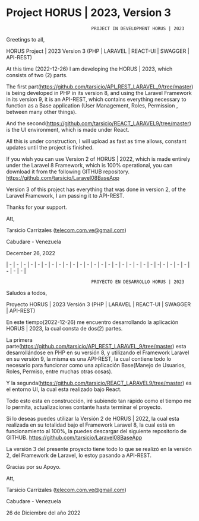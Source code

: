 # Project HORUS | 2023, Version 3

									PROJECT IN DEVELOPMENT HORUS | 2023 

Greetings to all,

HORUS Project | 2023 Version 3 (PHP | LARAVEL | REACT-UI | SWAGGER | API-REST)

At this time (2022-12-26) I am developing the HORUS | 2023, which consists of two (2) parts.

The first part(https://github.com/tarsicio/API_REST_LARAVEL_9/tree/master) is being developed in PHP in its version 8, and using the Laravel Framework in its version 9, it is an API-REST, which contains everything necessary to function as a Base application (User Management, Roles, Permission , between many other things).

And the second(https://github.com/tarsicio/REACT_LARAVEL9/tree/master) is the UI environment, which is made under React.

All this is under construction, I will upload as fast as time allows, constant updates until the project is finished.
                                        
If you wish you can use Version 2 of HORUS | 2022, which is made entirely under the Laravel 8 Framework, which is 100% operational, you can download it from the following GITHUB repository. https://github.com/tarsicio/Laravel08BaseApp
                                                                                                                                              
Version 3 of this project has everything that was done in version 2, of the Laravel Framework, I am passing it to API-REST.

Thanks for your support.

Att,

Tarsicio Carrizales (telecom.com.ve@gmail.com)

Cabudare - Venezuela

December 26, 2022

| - | - | - | - | - | - | - | - | - | - | - | - | - | - | - | - | - | - | - | - | - | -| - | - | - | - | - | - | - |

									PROYECTO EN DESARROLLO HORUS | 2023

Saludos a todos,

Proyecto HORUS | 2023 Versión 3 (PHP | LARAVEL | REACT-UI | SWAGGER | API-REST)

En este tiempo(2022-12-26) me  encuentro desarrollando la aplicación HORUS | 2023, la cual consta de dos(2) partes.

La primera parte(https://github.com/tarsicio/API_REST_LARAVEL_9/tree/master) esta desarrollándose en PHP en su versión 8, y utilizando el Framework Laravel en su versión 9, la misma es una API-REST, la cual contiene todo lo necesario para funcionar como una aplicación Base(Manejo de Usuarios, Roles, Permiso, entre muchas otras cosas).

Y la segunda(https://github.com/tarsicio/REACT_LARAVEL9/tree/master) es el entorno UI, la cual esta realizado bajo React.

Todo esto esta en construcción, iré subiendo tan rápido como el tiempo me lo permita, actualizaciones contante hasta terminar el proyecto.
                                        
Si lo deseas puedes utilizar la Versión 2 de HORUS | 2022, la cual esta realizada en su totalidad bajo el Framework Laravel 8, la cual está en funcionamiento al 100%, la puedes descargar del siguiente repositorio de GITHUB. https://github.com/tarsicio/Laravel08BaseApp
                                                                                                                                              
La versión 3 del presente proyecto tiene todo lo que se realizó en la versión 2, del Framework de Laravel, lo estoy pasando a API-REST.

Gracias por su Apoyo.

Att,

Tarsicio Carrizales (telecom.com.ve@gmail.com)

Cabudare -  Venezuela

26 de Diciembre del año 2022